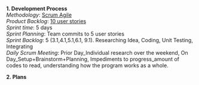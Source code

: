 **1. Development Process**  
*Methodology*: [Scrum Agile](./Development-Process-and-Plans/Scrum-Agile)  
*Product Backlog*: [10 user stories](./User-Stories)  
*Sprint time*: 5 days  
*Sprint Planning*: Team commits to 5 user stories  
*Sprint Backlog*: 5 (3.1,4.1,5.1,6.1, 9.1). Researching Idea, Coding, Unit Testing, Integrating  
*Daily Scrum Meeting*: 
Prior Day_Individual research over the weekend, 
On Day_Setup+Brainstorm+Planning, 
Impediments to progress_amount of codes to read, understanding how the program works as a whole. 

**2. Plans**